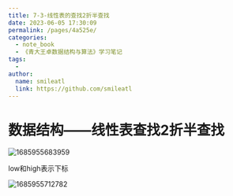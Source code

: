 ```yaml
---
title: 7-3-线性表的查找2折半查找
date: 2023-06-05 17:30:09
permalink: /pages/4a525e/
categories:
  - note_book
  - 《青大王卓数据结构与算法》学习笔记
tags:
  - 
author: 
  name: smileatl
  link: https://github.com/smileatl
---
```

数据结构——线性表查找2折半查找
================

![1685955683959](/assets/1685955683959.png)

low和high表示下标

![1685955712782](/assets/1685955712782.png)










